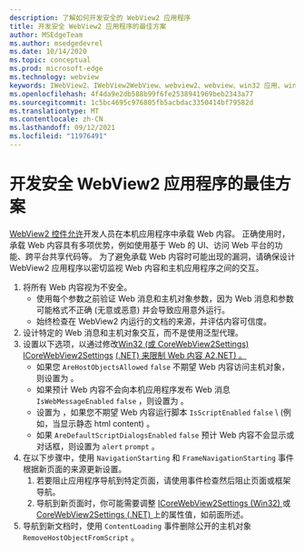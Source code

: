 ```yaml
---
description: 了解如何开发安全的 WebView2 应用程序
title: 开发安全 WebView2 应用程序的最佳方案
author: MSEdgeTeam
ms.author: msedgedevrel
ms.date: 10/14/2020
ms.topic: conceptual
ms.prod: microsoft-edge
ms.technology: webview
keywords: IWebView2、IWebView2WebView、webview2、webview、win32 应用、win32、edge、ICoreWebView2、ICoreWebView2Host、浏览器控件、边缘 html、安全性
ms.openlocfilehash: 4f4da9e2db588b99f6fe2538941969beb2343a77
ms.sourcegitcommit: 1c5bc4695c976805fb5acbdac3350414bf79582d
ms.translationtype: MT
ms.contentlocale: zh-CN
ms.lasthandoff: 09/12/2021
ms.locfileid: "11976491"
---
```

# <a name="best-practices-for-developing-secure-webview2-applications"></a>开发安全 WebView2 应用程序的最佳方案  

[WebView2 控件允许][Webview2Main]开发人员在本机应用程序中承载 Web 内容。 正确使用时，承载 Web 内容具有多项优势，例如使用基于 Web 的 UI、访问 Web 平台的功能、跨平台共享代码等。  为了避免承载 Web 内容时可能出现的漏洞，请确保设计 WebView2 应用程序以密切监视 Web 内容和主机应用程序之间的交互。  

1.  将所有 Web 内容视为不安全。  
    *   使用每个参数之前验证 Web 消息和主机对象参数，因为 Web 消息和参数可能格式不正确 (无意或恶意\) 并会导致应用意外运行。
    *   始终检查在 WebView2 内运行的文档的来源，并评估内容可信度。  
1.  设计特定的 Web 消息和主机对象交互，而不是使用泛型代理。  
1.  设置以下选项，以通过修改[Win32 (或 CoreWebView2Settings) ICoreWebView2Settings][Webview2ReferenceWin32Icorewebview2settings] [ (.NET) 来限制 Web 内容 A2.NET) 。 ][Webview2ReferenceDotnetMicrosoftWebWebview2CoreCorewebview2settings]  
    *   如果您 `AreHostObjectsAllowed` `false` 不期望 Web 内容访问主机对象，则设置为 。  
    *   如果预计 Web 内容不会向本机应用程序发布 Web 消息 `IsWebMessageEnabled` `false` ，则设置为 。  
    *   设置为 ，如果您不期望 Web 内容运行脚本 `IsScriptEnabled` `false` \ (例如，当显示静态 html content\) 。  
    *   如果 `AreDefaultScriptDialogsEnabled` `false` 预计 Web 内容不会显示或对话框，则设置为 `alert` `prompt` 。  
1.  在以下步骤中，使用 `NavigationStarting` 和 `FrameNavigationStarting` 事件根据新页面的来源更新设置。  
    1.  若要阻止应用程序导航到特定页面，请使用事件检查然后阻止页面或框架导航。  
    1.  导航到新页面时，你可能需要调整 [ICoreWebView2Settings (Win32) ][Webview2ReferenceWin32Icorewebview2settings] 或 [CoreWebView2Settings (.NET) ][Webview2ReferenceDotnetMicrosoftWebWebview2CoreCorewebview2settings] 上的属性值，如前面所述。  
1.  导航到新文档时，使用 `ContentLoading` 事件删除公开的主机对象 `RemoveHostObjectFromScript` 。  

<!--## Security

Always check the Source property of the WebView before using `ExecuteScript`, `PostWebMessageAsJson`, `PostWebMessageAsString`, or any other method to send information into the WebView. The WebView may have navigated to another page via the end user interacting with the page or script in the page causing navigation. Similarly, be very careful with `AddScriptToExecuteOnDocumentCreated`. All future `navigations` run the same script and if it provides access to information intended only for a certain origin, any HTML document may have access.

When examining the result of an `ExecuteScript` method call, a `WebMessageReceived` event, always check the Source of the sender, or any other mechanism of receiving information from an HTML document in a WebView validate the URI of the HTML document is what you expect.

When constructing a message to send into a WebView, prefer using `PostWebMessageAsJson` and construct the JSON string parameter using a JSON library. This avoids any potential accidents of encoding information into a JSON string or script and ensure no attacker controlled input can modify the rest of the JSON message or run arbitrary script. -->  

<!-- links -->  

[Webview2Main]: ../index.md "Microsoft Edge WebView2 |Microsoft Docs"  

[Webview2ReferenceWin32Icorewebview2settings]: /microsoft-edge/webview2/reference/win32/icorewebview2settings "interface ICoreWebView2Settings |Microsoft Docs"  

[Webview2ReferenceDotnetMicrosoftWebWebview2CoreCorewebview2settings]: /dotnet/api/microsoft.web.webview2.core.corewebview2settings "CoreWebView2Settings 类 (Microsoft.Web.WebView2.Core) |Microsoft Docs"  
